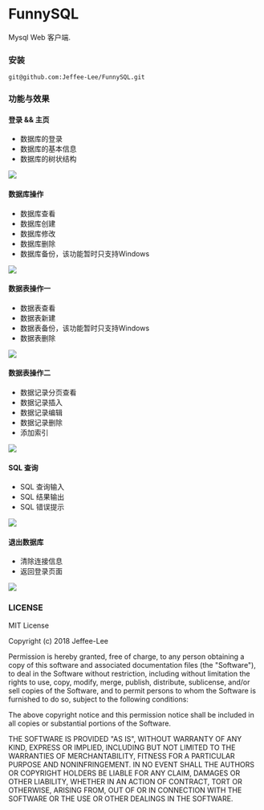 

# FunnySQL

Mysql Web 客户端.

### 安装

```shell
git@github.com:Jeffee-Lee/FunnySQL.git
```

### 功能与效果

#### 登录 && 主页

- 数据库的登录
- 数据库的基本信息
- 数据库的树状结构

![][main_page_gif]

#### 数据库操作

- 数据库查看
- 数据库创建
- 数据库修改
- 数据库删除
- 数据库备份，该功能暂时只支持Windows

![][db_png]

#### 数据表操作一

- 数据表查看
- 数据表新建
- 数据表备份，该功能暂时只支持Windows
- 数据表删除

![][tb_1_png]

#### 数据表操作二

- 数据记录分页查看
- 数据记录插入
- 数据记录编辑
- 数据记录删除
- 添加索引

![][tb_2_png]

#### SQL 查询

- SQL 查询输入
- SQL 结果输出
- SQL 错误提示

![][sql_gif]

#### 退出数据库

- 清除连接信息
- 返回登录页面

![][leave_gif]

### LICENSE

MIT License

Copyright (c) 2018 Jeffee-Lee

Permission is hereby granted, free of charge, to any person obtaining a copy
of this software and associated documentation files (the "Software"), to deal
in the Software without restriction, including without limitation the rights
to use, copy, modify, merge, publish, distribute, sublicense, and/or sell
copies of the Software, and to permit persons to whom the Software is
furnished to do so, subject to the following conditions:

The above copyright notice and this permission notice shall be included in all
copies or substantial portions of the Software.

THE SOFTWARE IS PROVIDED "AS IS", WITHOUT WARRANTY OF ANY KIND, EXPRESS OR
IMPLIED, INCLUDING BUT NOT LIMITED TO THE WARRANTIES OF MERCHANTABILITY,
FITNESS FOR A PARTICULAR PURPOSE AND NONINFRINGEMENT. IN NO EVENT SHALL THE
AUTHORS OR COPYRIGHT HOLDERS BE LIABLE FOR ANY CLAIM, DAMAGES OR OTHER
LIABILITY, WHETHER IN AN ACTION OF CONTRACT, TORT OR OTHERWISE, ARISING FROM,
OUT OF OR IN CONNECTION WITH THE SOFTWARE OR THE USE OR OTHER DEALINGS IN THE
SOFTWARE.



[main_page_gif]: https://raw.githubusercontent.com/Jeffee-Lee/FunnySQL/master/img/login_main_page.gif

[db_png]: https://raw.githubusercontent.com/Jeffee-Lee/FunnySQL/master/img/db.png
[tb_1_png]: https://raw.githubusercontent.com/Jeffee-Lee/FunnySQL/master/img/tb_1.png
[tb_2_png]: https://raw.githubusercontent.com/Jeffee-Lee/FunnySQL/master/img/tb_2.png
[sql_gif]: https://raw.githubusercontent.com/Jeffee-Lee/FunnySQL/master/img/sql.gif
[leave_gif]: https://raw.githubusercontent.com/Jeffee-Lee/FunnySQL/master/img/leave.gif

